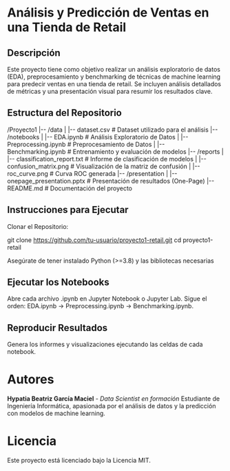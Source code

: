 # Análisis y Predicción de Ventas en una Tienda de Retail
## Descripción
Este proyecto tiene como objetivo realizar un análisis exploratorio de datos (EDA), preprocesamiento y benchmarking de técnicas de machine learning para predecir ventas en una tienda de retail. Se incluyen análisis detallados de métricas y una presentación visual para resumir los resultados clave.

## Estructura del Repositorio

/Proyecto1
|-- /data
|   |-- dataset.csv               # Dataset utilizado para el análisis
|-- /notebooks
|   |-- EDA.ipynb                 # Análisis Exploratorio de Datos
|   |-- Preprocessing.ipynb       # Preprocesamiento de Datos
|   |-- Benchmarking.ipynb        # Entrenamiento y evaluación de modelos
|-- /reports
|   |-- classification_report.txt # Informe de clasificación de modelos
|   |-- confusion_matrix.png      # Visualización de la matriz de confusión
|   |-- roc_curve.png             # Curva ROC generada
|-- /presentation
|   |-- onepage_presentation.pptx # Presentación de resultados (One-Page)
|-- README.md                     # Documentación del proyecto

## Instrucciones para Ejecutar
Clonar el Repositorio:

git clone https://github.com/tu-usuario/proyecto1-retail.git
cd proyecto1-retail

Asegúrate de tener instalado Python (>=3.8) y las bibliotecas necesarias

## Ejecutar los Notebooks
Abre cada archivo .ipynb en Jupyter Notebook o Jupyter Lab.
Sigue el orden: EDA.ipynb → Preprocessing.ipynb → Benchmarking.ipynb.

## Reproducir Resultados
Genera los informes y visualizaciones ejecutando las celdas de cada notebook.

# Autores
**Hypatia Beatriz García Maciel** - *Data Scientist en formación*
Estudiante de Ingeniería Informática, apasionada por el análisis de datos y la predicción con modelos de machine learning.

# Licencia
Este proyecto está licenciado bajo la Licencia MIT.
